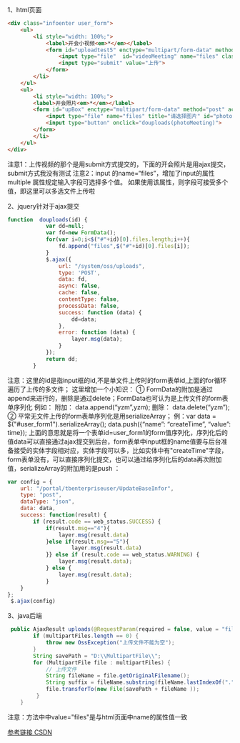 1、html页面

```html
<div class="infoenter user_form">
	<ul>
		<li style="width: 100%;">
			<label>开会小视频<em>*</em></label>
			<form id="uploadtest5" enctype="multipart/form-data" method="post" action="/system/oss/uploads">
				<input type="file"  id="videoMeeting" name="files" class="fileinput" multiple/>
				<input type="submit" value="上传">
			</form>
		</li>
	</ul>
	<ul>
		<li style="width: 100%;">
		<label>开会照片<em>*</em></label>
		<form id="upBox" enctype="multipart/form-data" method="post" action="#" style="width: 800px">
			<input type="file" name="files" title="请选择图片" id="photoMeeting" multiple accept="image/jpg,image/JPEG" />
			<input type="button" onclick="douploads(photoMeeting)">
		</form>
		</li>
	</ul>
</div>

```
注意1：上传视频的那个是用submit方式提交的，下面的开会照片是用ajax提交，submit方式我没有测试
注意2：input 的name=“files”，增加了input的属性multiple 属性规定输入字段可选择多个值。
如果使用该属性，则字段可接受多个值，即这里可以多选文件上传啦

2、jquery针对于ajax提交

```javascript
function  douploads(id) {
            var dd=null;
            var fd=new FormData();
            for(var i=0;i<$("#"+id)[0].files.length;i++){
                fd.append("files",$("#"+id)[0].files[i]);
            }
            $.ajax({
                url: "/system/oss/uploads",
                type: 'POST',
                data: fd,
                async: false,
                cache: false,
                contentType: false,
                processData: false,
                success: function (data) {
                    dd=data;
                },
                error: function (data) {
                    layer.msg(data);
                }
            });
            return dd;
        }

```
注意：这里的id是指input框的id,不是单文件上传时的form表单id,上面的for循环遍历了上传的多文件；
这里增加一个小知识：
① FormData的附加是通过append来进行的，删除是通过delete；FormData也可认为是上传文件的form表单序列化
例如：
附加：
data.append(“yzm”,yzm);
删除：
data.delete(“yzm”);
② 平常无文件上传的form表单序列化是用serializeArray；
例：var data = $("#user_form1").serializeArray();
data.push({“name”: “createTime”, “value”: time});
上面的意思就是将一个表单id=user_form1的form值序列化，序列化后的值data可以直接通过ajax提交到后台，form表单中input框的name值要与后台准备接受的实体字段相对应，实体字段可以多，比如实体中有"createTime"字段，form表单没有，可以直接序列化提交，也可以通过给序列化后的data再次附加值，serializeArray的附加用的是push ：

```javascript
var config = {
    url: "/portal/tbenterpriseuser/UpdateBaseInfor",
    type: "post",
    dataType: "json",
    data: data,
    success: function(result) {
        if (result.code == web_status.SUCCESS) {
            if(result.msg=="4"){
                layer.msg(result.data)
			}else if(result.msg=="5"){
	                layer.msg(result.data)
			}} else if (result.code == web_status.WARNING) {
	            layer.msg(result.data);
	        } else {
	            layer.msg(result.data);
	        }
    }
};
 $.ajax(config)
```

3、java后端

```java
 public AjaxResult uploads(@RequestParam(required = false, value = "files") MultipartFile[] multipartFiles) throws Exception {
        if (multipartFiles.length == 0) {
            throw new OssException("上传文件不能为空");
        }
        String savePath = "D:\\MultipartFile\\";
        for (MultipartFile file : multipartFiles) {
            // 上传文件
            String fileName = file.getOriginalFilename();
            String suffix = fileName.substring(fileName.lastIndexOf("."));
            file.transferTo(new File(savePath + fileName ));
         }
    }

```
注意：方法中中value="files"是与html页面中name的属性值一致

[参考链接 CSDN](https://blog.csdn.net/xu33wei/article/details/107629976)
